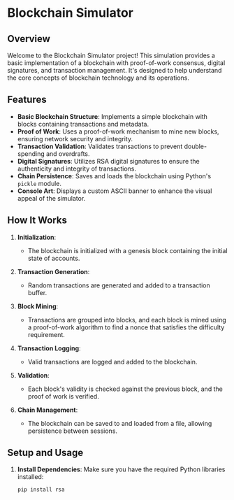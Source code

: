 # Blockchain Simulator

## Overview

Welcome to the Blockchain Simulator project! This simulation provides a basic implementation of a blockchain with proof-of-work consensus, digital signatures, and transaction management. It's designed to help understand the core concepts of blockchain technology and its operations.

## Features

- **Basic Blockchain Structure**: Implements a simple blockchain with blocks containing transactions and metadata.
- **Proof of Work**: Uses a proof-of-work mechanism to mine new blocks, ensuring network security and integrity.
- **Transaction Validation**: Validates transactions to prevent double-spending and overdrafts.
- **Digital Signatures**: Utilizes RSA digital signatures to ensure the authenticity and integrity of transactions.
- **Chain Persistence**: Saves and loads the blockchain using Python's `pickle` module.
- **Console Art**: Displays a custom ASCII banner to enhance the visual appeal of the simulator.

## How It Works

1. **Initialization**:
   - The blockchain is initialized with a genesis block containing the initial state of accounts.
   
2. **Transaction Generation**:
   - Random transactions are generated and added to a transaction buffer.

3. **Block Mining**:
   - Transactions are grouped into blocks, and each block is mined using a proof-of-work algorithm to find a nonce that satisfies the difficulty requirement.

4. **Transaction Logging**:
   - Valid transactions are logged and added to the blockchain.

5. **Validation**:
   - Each block's validity is checked against the previous block, and the proof of work is verified.

6. **Chain Management**:
   - The blockchain can be saved to and loaded from a file, allowing persistence between sessions.

## Setup and Usage

1. **Install Dependencies**:
   Make sure you have the required Python libraries installed:
   ```bash
   pip install rsa
